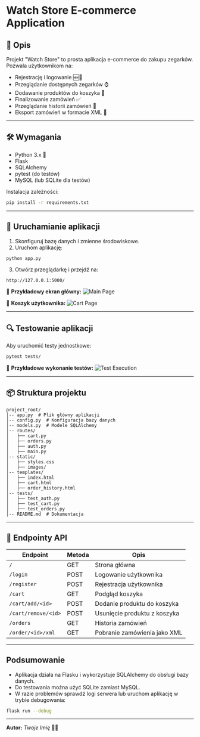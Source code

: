 # Watch Store E-commerce Application

## 📌 Opis

Projekt "Watch Store" to prosta aplikacja e-commerce do zakupu zegarków.
Pozwala użytkownikom na:

- Rejestrację i logowanie 🆕🔐
- Przeglądanie dostępnych zegarków ⌚
- Dodawanie produktów do koszyka 🛒
- Finalizowanie zamówień ✅
- Przeglądanie historii zamówień 📜
- Eksport zamówień w formacie XML 📂

---

## 🛠 Wymagania

- Python 3.x 🐍
- Flask
- SQLAlchemy
- pytest (do testów)
- MySQL (lub SQLite dla testów)

Instalacja zależności:

```sh
pip install -r requirements.txt
```

---

## 🚀 Uruchamianie aplikacji

1. Skonfiguruj bazę danych i zmienne środowiskowe.
2. Uruchom aplikację:

```sh
python app.py
```

3. Otwórz przeglądarkę i przejdź na:

```
http://127.0.0.1:5000/
```

📸 **Przykładowy ekran główny:**
![Main Page](screenshots/main_page.png)

📸 **Koszyk użytkownika:**
![Cart Page](screenshots/cart_page.png)

---

## 🔍 Testowanie aplikacji

Aby uruchomić testy jednostkowe:

```sh
pytest tests/
```

📸 **Przykładowe wykonanie testów:**
![Test Execution](screenshots/tests.png)

---

## 📦 Struktura projektu

```
project_root/
│-- app.py  # Plik główny aplikacji
│-- config.py  # Konfiguracja bazy danych
│-- models.py  # Modele SQLAlchemy
│-- routes/
│   ├── cart.py
│   ├── orders.py
│   ├── auth.py
│   ├── main.py
│-- static/
│   ├── styles.css
│   ├── images/
│-- templates/
│   ├── index.html
│   ├── cart.html
│   ├── order_history.html
│-- tests/
│   ├── test_auth.py
│   ├── test_cart.py
│   ├── test_orders.py
│-- README.md  # Dokumentacja
```

---

## 🔗 Endpointy API

| Endpoint            | Metoda | Opis                         |
| ------------------- | ------ | ---------------------------- |
| `/`                 | GET    | Strona główna                |
| `/login`            | POST   | Logowanie użytkownika        |
| `/register`         | POST   | Rejestracja użytkownika      |
| `/cart`             | GET    | Podgląd koszyka              |
| `/cart/add/<id>`    | POST   | Dodanie produktu do koszyka  |
| `/cart/remove/<id>` | POST   | Usunięcie produktu z koszyka |
| `/orders`           | GET    | Historia zamówień            |
| `/order/<id>/xml`   | GET    | Pobranie zamówienia jako XML |

---

## Podsumowanie

- Aplikacja działa na Flasku i wykorzystuje SQLAlchemy do obsługi bazy danych.
- Do testowania można użyć SQLite zamiast MySQL.
- W razie problemów sprawdź logi serwera lub uruchom aplikację w trybie debugowania:

```sh
flask run --debug
```

---

**Autor:** _Twoje Imię_ 👨‍💻
